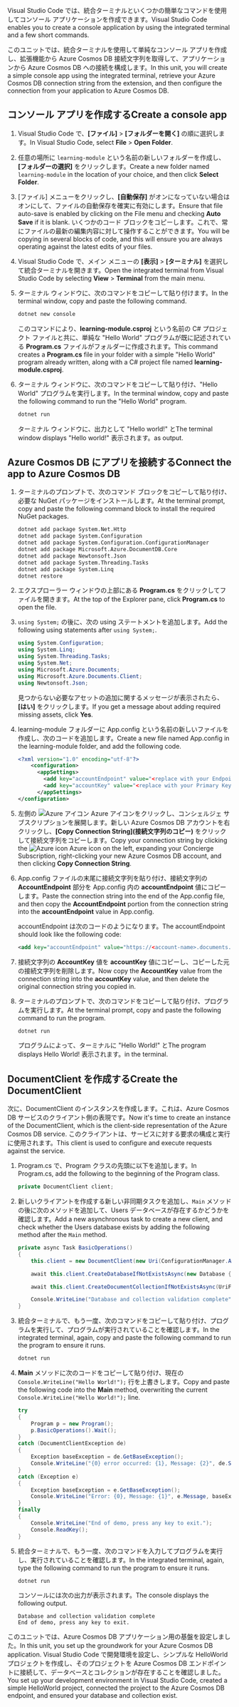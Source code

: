 <span data-ttu-id="badbb-101">Visual Studio Code では、統合ターミナルといくつかの簡単なコマンドを使用してコンソール アプリケーションを作成できます。</span><span class="sxs-lookup"><span data-stu-id="badbb-101">Visual Studio Code enables you to create a console application by using the integrated terminal and a few short commands.</span></span>

<span data-ttu-id="badbb-102">このユニットでは、統合ターミナルを使用して単純なコンソール アプリを作成し、拡張機能から Azure Cosmos DB 接続文字列を取得して、アプリケーションから Azure Cosmos DB への接続を構成します。</span><span class="sxs-lookup"><span data-stu-id="badbb-102">In this unit, you will create a simple console app using the integrated terminal, retrieve your Azure Cosmos DB connection string from the extension, and then configure the connection from your application to Azure Cosmos DB.</span></span>

## <a name="create-a-console-app"></a><span data-ttu-id="badbb-103">コンソール アプリを作成する</span><span class="sxs-lookup"><span data-stu-id="badbb-103">Create a console app</span></span>

1. <span data-ttu-id="badbb-104">Visual Studio Code で、**[ファイル]** > **[フォルダーを開く]** の順に選択します。</span><span class="sxs-lookup"><span data-stu-id="badbb-104">In Visual Studio Code, select **File** > **Open Folder**.</span></span>

1. <span data-ttu-id="badbb-105">任意の場所に `learning-module` という名前の新しいフォルダーを作成し、**[フォルダーの選択]** をクリックします。</span><span class="sxs-lookup"><span data-stu-id="badbb-105">Create a new folder named `learning-module` in the location of your choice, and then click **Select Folder**.</span></span>

1. <span data-ttu-id="badbb-106">[ファイル] メニューをクリックし、**[自動保存]** がオンになっていない場合はオンにして、ファイルの自動保存を確実に有効にします。</span><span class="sxs-lookup"><span data-stu-id="badbb-106">Ensure that file auto-save is enabled by clicking on the File menu and checking **Auto Save** if it is blank.</span></span> <span data-ttu-id="badbb-107">いくつかのコード ブロックをコピーします。これで、常にファイルの最新の編集内容に対して操作することができます。</span><span class="sxs-lookup"><span data-stu-id="badbb-107">You will be copying in several blocks of code, and this will ensure you are always operating against the latest edits of your files.</span></span>

1. <span data-ttu-id="badbb-108">Visual Studio Code で、メイン メニューの **[表示]** > **[ターミナル]** を選択して統合ターミナルを開きます。</span><span class="sxs-lookup"><span data-stu-id="badbb-108">Open the integrated terminal from Visual Studio Code by selecting **View** > **Terminal** from the main menu.</span></span>

1. <span data-ttu-id="badbb-109">ターミナル ウィンドウに、次のコマンドをコピーして貼り付けます。</span><span class="sxs-lookup"><span data-stu-id="badbb-109">In the terminal window, copy and paste the following command.</span></span>

    ```bash
    dotnet new console
    ```

    <span data-ttu-id="badbb-110">このコマンドにより、**learning-module.csproj** という名前の C# プロジェクト ファイルと共に、単純な "Hello World" プログラムが既に記述されている **Program.cs** ファイルがフォルダーに作成されます。</span><span class="sxs-lookup"><span data-stu-id="badbb-110">This command creates a **Program.cs** file in your folder with a simple "Hello World" program already written, along with a C# project file named **learning-module.csproj**.</span></span>

1. <span data-ttu-id="badbb-111">ターミナル ウィンドウに、次のコマンドをコピーして貼り付け、"Hello World" プログラムを実行します。</span><span class="sxs-lookup"><span data-stu-id="badbb-111">In the terminal window, copy and paste the following command to run the "Hello World" program.</span></span>

    ```bash
    dotnet run
    ```

    <span data-ttu-id="badbb-112">ターミナル ウィンドウに、出力として "Hello world!" と</span><span class="sxs-lookup"><span data-stu-id="badbb-112">The terminal window displays "Hello world!"</span></span> <span data-ttu-id="badbb-113">表示されます。</span><span class="sxs-lookup"><span data-stu-id="badbb-113">as output.</span></span>

## <a name="connect-the-app-to-azure-cosmos-db"></a><span data-ttu-id="badbb-114">Azure Cosmos DB にアプリを接続する</span><span class="sxs-lookup"><span data-stu-id="badbb-114">Connect the app to Azure Cosmos DB</span></span>

1. <span data-ttu-id="badbb-115">ターミナルのプロンプトで、次のコマンド ブロックをコピーして貼り付け、必要な NuGet パッケージをインストールします。</span><span class="sxs-lookup"><span data-stu-id="badbb-115">At the terminal prompt, copy and paste the following command block to install the required NuGet packages.</span></span>

    ```bash
    dotnet add package System.Net.Http
    dotnet add package System.Configuration
    dotnet add package System.Configuration.ConfigurationManager
    dotnet add package Microsoft.Azure.DocumentDB.Core
    dotnet add package Newtonsoft.Json
    dotnet add package System.Threading.Tasks
    dotnet add package System.Linq
    dotnet restore
    ```

1. <span data-ttu-id="badbb-116">エクスプローラー ウィンドウの上部にある **Program.cs** をクリックしてファイルを開きます。</span><span class="sxs-lookup"><span data-stu-id="badbb-116">At the top of the Explorer pane, click **Program.cs** to open the file.</span></span>

1. <span data-ttu-id="badbb-117">`using System;` の後に、次の using ステートメントを追加します。</span><span class="sxs-lookup"><span data-stu-id="badbb-117">Add the following using statements after `using System;`.</span></span>

    ```csharp
    using System.Configuration;
    using System.Linq;
    using System.Threading.Tasks;
    using System.Net;
    using Microsoft.Azure.Documents;
    using Microsoft.Azure.Documents.Client;
    using Newtonsoft.Json;
    ```

    <span data-ttu-id="badbb-118">見つからない必要なアセットの追加に関するメッセージが表示されたら、**[はい]** をクリックします。</span><span class="sxs-lookup"><span data-stu-id="badbb-118">If you get a message about adding required missing assets, click **Yes**.</span></span>

1. <span data-ttu-id="badbb-119">learning-module フォルダーに App.config という名前の新しいファイルを作成し、次のコードを追加します。</span><span class="sxs-lookup"><span data-stu-id="badbb-119">Create a new file named App.config in the learning-module folder, and add the following code.</span></span>

    ```xml
    <?xml version="1.0" encoding="utf-8"?>
        <configuration>
          <appSettings>
            <add key="accountEndpoint" value="<replace with your Endpoint URL>" />
            <add key="accountKey" value="<replace with your Primary Key>" />
          </appSettings>
    </configuration>
    ```

1. <span data-ttu-id="badbb-120">左側の ![Azure アイコン](../media/2-setup/visual-studio-code-explorer-icon.png) Azure アイコンをクリックし、コンシェルジェ サブスクリプションを展開します。新しい Azure Cosmos DB アカウントを右クリックし、**[Copy Connection String]\(接続文字列のコピー\)** をクリックして接続文字列をコピーします。</span><span class="sxs-lookup"><span data-stu-id="badbb-120">Copy your connection string by clicking the ![Azure icon](../media/2-setup/visual-studio-code-explorer-icon.png) Azure icon on the left, expanding your Concierge Subscription, right-clicking your new Azure Cosmos DB account, and then clicking **Copy Connection String**.</span></span>

1. <span data-ttu-id="badbb-121">App.config ファイルの末尾に接続文字列を貼り付け、接続文字列の **AccountEndpoint** 部分を App.config 内の **accountEndpoint** 値にコピーします。</span><span class="sxs-lookup"><span data-stu-id="badbb-121">Paste the connection string into the end of the App.config file, and then copy the **AccountEndpoint** portion from the connection string into the **accountEndpoint** value in App.config.</span></span>

    <span data-ttu-id="badbb-122">accountEndpoint は次のコードのようになります。</span><span class="sxs-lookup"><span data-stu-id="badbb-122">The accountEndpoint should look like the following code:</span></span>

    ```xml
    <add key="accountEndpoint" value="https://<account-name>.documents.azure.com:443/" />
    ```

1. <span data-ttu-id="badbb-123">接続文字列の **AccountKey** 値を **accountKey** 値にコピーし、コピーした元の接続文字列を削除します。</span><span class="sxs-lookup"><span data-stu-id="badbb-123">Now copy the **AccountKey** value from the connection string into the **accountKey** value, and then delete the original connection string you copied in.</span></span>

1. <span data-ttu-id="badbb-124">ターミナルのプロンプトで、次のコマンドをコピーして貼り付け、プログラムを実行します。</span><span class="sxs-lookup"><span data-stu-id="badbb-124">At the terminal prompt, copy and paste the following command to run the program.</span></span>

    ```csharp
    dotnet run
    ```

    <span data-ttu-id="badbb-125">プログラムによって、ターミナルに "Hello World!" と</span><span class="sxs-lookup"><span data-stu-id="badbb-125">The program displays Hello World!</span></span> <span data-ttu-id="badbb-126">表示されます。</span><span class="sxs-lookup"><span data-stu-id="badbb-126">in the terminal.</span></span>

## <a name="create-the-documentclient"></a><span data-ttu-id="badbb-127">DocumentClient を作成する</span><span class="sxs-lookup"><span data-stu-id="badbb-127">Create the DocumentClient</span></span>

<span data-ttu-id="badbb-128">次に、DocumentClient のインスタンスを作成します。これは、Azure Cosmos DB サービスのクライアント側の表現です。</span><span class="sxs-lookup"><span data-stu-id="badbb-128">Now it's time to create an instance of the DocumentClient, which is the client-side representation of the Azure Cosmos DB service.</span></span> <span data-ttu-id="badbb-129">このクライアントは、サービスに対する要求の構成と実行に使用されます。</span><span class="sxs-lookup"><span data-stu-id="badbb-129">This client is used to configure and execute requests against the service.</span></span>

1. <span data-ttu-id="badbb-130">Program.cs で、Program クラスの先頭に以下を追加します。</span><span class="sxs-lookup"><span data-stu-id="badbb-130">In Program.cs, add the following to the beginning of the Program class.</span></span>

    ```csharp
    private DocumentClient client;
    ```

1. <span data-ttu-id="badbb-131">新しいクライアントを作成する新しい非同期タスクを追加し、`Main` メソッドの後に次のメソッドを追加して、Users データベースが存在するかどうかを確認します。</span><span class="sxs-lookup"><span data-stu-id="badbb-131">Add a new asynchronous task to create a new client, and check whether the Users database exists by adding the following method after the `Main` method.</span></span>

    ```csharp
    private async Task BasicOperations()
    {
        this.client = new DocumentClient(new Uri(ConfigurationManager.AppSettings["accountEndpoint"]), ConfigurationManager.AppSettings["accountKey"]);

        await this.client.CreateDatabaseIfNotExistsAsync(new Database { Id = "Users" });

        await this.client.CreateDocumentCollectionIfNotExistsAsync(UriFactory.CreateDatabaseUri("Users"), new DocumentCollection { Id = "WebCustomers" });

        Console.WriteLine("Database and collection validation complete");
    }
    ```

1. <span data-ttu-id="badbb-132">統合ターミナルで、もう一度、次のコマンドをコピーして貼り付け、プログラムを実行して、プログラムが実行されていることを確認します。</span><span class="sxs-lookup"><span data-stu-id="badbb-132">In the integrated terminal, again, copy and paste the following command to run the program to ensure it runs.</span></span>

    ```csharp
    dotnet run
    ```

1. <span data-ttu-id="badbb-133">**Main** メソッドに次のコードをコピーして貼り付け、現在の `Console.WriteLine("Hello World!");` 行を上書きします。</span><span class="sxs-lookup"><span data-stu-id="badbb-133">Copy and paste the following code into the **Main** method, overwriting the current `Console.WriteLine("Hello World!");` line.</span></span>

    ```csharp
    try
    {
        Program p = new Program();
        p.BasicOperations().Wait();
    }
    catch (DocumentClientException de)
    {
        Exception baseException = de.GetBaseException();
        Console.WriteLine("{0} error occurred: {1}, Message: {2}", de.StatusCode, de.Message, baseException.Message);
    }
    catch (Exception e)
    {
        Exception baseException = e.GetBaseException();
        Console.WriteLine("Error: {0}, Message: {1}", e.Message, baseException.Message);
    }
    finally
    {
        Console.WriteLine("End of demo, press any key to exit.");
        Console.ReadKey();
    }
    ```

1. <span data-ttu-id="badbb-134">統合ターミナルで、もう一度、次のコマンドを入力してプログラムを実行し、実行されていることを確認します。</span><span class="sxs-lookup"><span data-stu-id="badbb-134">In the integrated terminal, again, type the following command to run the program to ensure it runs.</span></span>

    ```csharp
    dotnet run
    ```

    <span data-ttu-id="badbb-135">コンソールには次の出力が表示されます。</span><span class="sxs-lookup"><span data-stu-id="badbb-135">The console displays the following output.</span></span>

    ```output
    Database and collection validation complete
    End of demo, press any key to exit.
    ```

<span data-ttu-id="badbb-136">このユニットでは、Azure Cosmos DB アプリケーション用の基盤を設定しました。</span><span class="sxs-lookup"><span data-stu-id="badbb-136">In this unit, you set up the groundwork for your Azure Cosmos DB application.</span></span> <span data-ttu-id="badbb-137">Visual Studio Code で開発環境を設定し、シンプルな HelloWorld プロジェクトを作成し、そのプロジェクトを Azure Cosmos DB エンドポイントに接続して、データベースとコレクションが存在することを確認しました。</span><span class="sxs-lookup"><span data-stu-id="badbb-137">You set up your development environment in Visual Studio Code, created a simple HelloWorld project, connected the project to the Azure Cosmos DB endpoint, and ensured your database and collection exist.</span></span>
